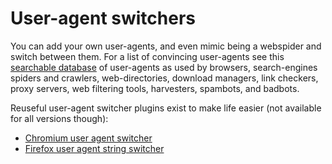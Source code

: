 # User-agent switchers

You can add your own user-agents, and even mimic being a webspider and switch between them. For a list of convincing user-agents see this [searchable database](http://www.user-agents.org/index.shtml) of user-agents as used by browsers, search-engines spiders and crawlers, web-directories, download managers, link checkers, proxy servers, web filtering tools, harvesters, spambots, and badbots. 

Reuseful user-agent switcher plugins exist to make life easier (not available for all versions though): 

* [Chromium user agent switcher](https://chrome.google.com/webstore/detail/user-agent-switcher-for-c/djflhoibgkdhkhhcedjiklpkjnoahfmg) 
* [Firefox user agent string switcher](https://addons.mozilla.org/en-US/firefox/addon/user-agent-string-switcher)
